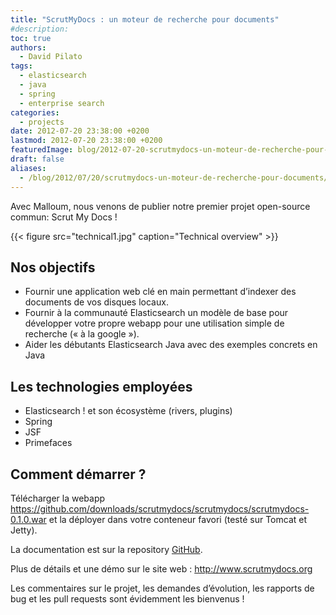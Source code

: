 ```yaml
---
title: "ScrutMyDocs : un moteur de recherche pour documents"
#description: 
toc: true
authors:
  - David Pilato
tags:
  - elasticsearch
  - java
  - spring
  - enterprise search
categories:
  - projects
date: 2012-07-20 23:38:00 +0200
lastmod: 2012-07-20 23:38:00 +0200
featuredImage: blog/2012-07-20-scrutmydocs-un-moteur-de-recherche-pour-documents/scrutmydocs.png
draft: false
aliases:
  - /blog/2012/07/20/scrutmydocs-un-moteur-de-recherche-pour-documents/
---
```


Avec Malloum, nous venons de publier notre premier projet open-source commun: Scrut My Docs !

{{< figure src="technical1.jpg" caption="Technical overview" >}}

<!-- more -->

## Nos objectifs

* Fournir une application web clé en main permettant d’indexer des documents de vos disques locaux.
* Fournir à la communauté Elasticsearch un modèle de base pour développer votre propre webapp pour une utilisation simple de recherche (« à la google »).
* Aider les débutants Elasticsearch Java avec des exemples concrets en Java

## Les technologies employées

* Elasticsearch ! et son écosystème (rivers, plugins)
* Spring
* JSF
* Primefaces

## Comment démarrer ?

Télécharger la webapp <https://github.com/downloads/scrutmydocs/scrutmydocs/scrutmydocs-0.1.0.war> et la déployer dans votre conteneur favori (testé sur Tomcat et Jetty).

La documentation est sur la repository [GitHub](https://github.com/scrutmydocs/scrutmydocs).

Plus de détails et une démo sur le site web : <http://www.scrutmydocs.org>

Les commentaires sur le projet, les demandes d’évolution, les rapports de bug et les pull requests sont évidemment les bienvenus !
